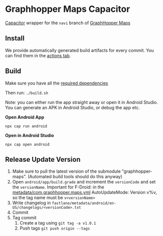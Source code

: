 # Graphhopper Maps Capacitor
[Capacitor](https://capacitorjs.com/) wrapper for the `navi` branch of [GraphHopper Maps](https://github.com/graphhopper/graphhopper-maps)

## Install

We provide automatically generated build artifacts for every commit. You can find them in the [actions tab](https://github.com/boldtrn/graphhopper-maps-capacitor/actions).

## Build

Make sure you have all the [required dependencies](https://capacitorjs.com/docs/v2/getting-started/dependencies)

Then run: `./build.sh`

Note: you can either run the app straight away or open it in Android Studio. You can generate an APK in Android Studio,
or debug the app etc.

**Open Android App**

`npx cap run android`

**Open in Android Studio**

`npx cap open android`

## Release Update Version

1. Make sure to pull the latest version of the submodule "graphhopper-maps". (Automated build tools should do this anyway)
2. Open `android/app/build.grade` and increment the `versionCode` and set the `versionName`. 
Important for F-Droid: in the [metadata/com.graphhopper.maps.yml](https://gitlab.com/fdroid/fdroiddata/-/blob/master/metadata/com.graphhopper.maps.yml) AutoUpdateMode: Version v%v, so the tag name must be `v<versionName>`
3. Write changelog in `fastlane/metadata/android/en-US/changelogs/<versionCode>.txt`
4. Commit
5. Tag commit
   1. Create a tag using `git tag -a v1.0.1`
   2. Push tags `git push origin --tags`
